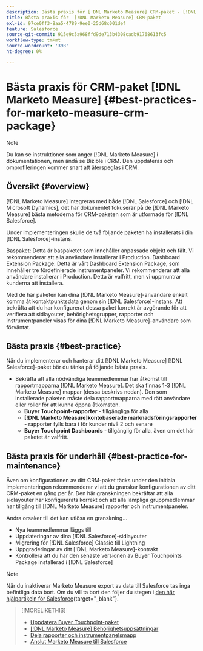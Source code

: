 ```yaml
---
description: Bästa praxis för [!DNL Marketo Measure] CRM-paket - [!DNL Marketo Measure]
title: Bästa praxis för  [!DNL Marketo Measure] CRM-paket
exl-id: 97ce0ff3-8aa5-4789-9ee0-25d68c001def
feature: Salesforce
source-git-commit: 915e9c5a968ffd9de713b4308cadb91768613fc5
workflow-type: tm+mt
source-wordcount: '398'
ht-degree: 0%

---
```


# Bästa praxis för CRM-paket [!DNL Marketo Measure] {#best-practices-for-marketo-measure-crm-package}

>[!NOTE]
>
>Du kan se instruktioner som anger [!DNL Marketo Measure] i dokumentationen, men ändå se Bizible i CRM. Den uppdateras och omprofileringen kommer snart att återspeglas i CRM.

## Översikt {#overview}

[!DNL Marketo Measure] integreras med både [!DNL Salesforce] och [!DNL Microsoft Dynamics], det här dokumentet fokuserar på de [!DNL Marketo Measure] bästa metoderna för CRM-paketen som är utformade för [!DNL Salesforce].

Under implementeringen skulle de två följande paketen ha installerats i din [!DNL Salesforce]-instans.

Baspaket: Detta är baspaketet som innehåller anpassade objekt och fält. Vi rekommenderar att alla användare installerar i Production.
Dashboard Extension Package: Detta är vårt Dashboard Extension Package, som innehåller tre fördefinierade instrumentpaneler. Vi rekommenderar att alla användare installerar i Production. Detta är valfritt, men vi uppmuntrar kunderna att installera.

Med de här paketen kan dina [!DNL Marketo Measure]-användare enkelt komma åt kontaktpunktsdata genom sin [!DNL Salesforce]-instans. Att bekräfta att du har konfigurerat dessa paket korrekt är avgörande för att verifiera att sidlayouter, behörighetsgrupper, rapporter och instrumentpaneler visas för dina [!DNL Marketo Measure]-användare som förväntat.

## Bästa praxis {#best-practice}

När du implementerar och hanterar ditt [!DNL Marketo Measure] [!DNL Salesforce]-paket bör du tänka på följande bästa praxis.

* Bekräfta att alla nödvändiga teammedlemmar har åtkomst till rapportmapparna [!DNL Marketo Measure]. Det ska finnas 1-3 [!DNL Marketo Measure] mappar (dessa beskrivs nedan). Den som installerade paketen måste dela rapportmapparna med rätt användare eller roller för att kunna öppna åtkomsten.
   * **Buyer Touchpoint-rapporter** - tillgängliga för alla
   * **[!DNL Marketo Measure]kontobaserade marknadsföringsrapporter** - rapporter fylls bara i för kunder nivå 2 och senare
   * **Buyer Touchpoint Dashboards** - tillgänglig för alla, även om det här paketet är valfritt.

## Bästa praxis för underhåll {#best-practice-for-maintenance}

Även om konfigurationen av ditt CRM-paket täcks under den initiala implementeringen rekommenderar vi att du granskar konfigurationen av ditt CRM-paket en gång per år. Den här granskningen bekräftar att alla sidlayouter har konfigurerats korrekt och att alla lämpliga gruppmedlemmar har tillgång till [!DNL Marketo Measure] rapporter och instrumentpaneler.

Andra orsaker till det kan utlösa en granskning...

* Nya teammedlemmar läggs till
* Uppdateringar av dina [!DNL Salesforce]-sidlayouter
* Migrering för [!DNL Salesforce] Classic till Lightning
* Uppgraderingar av ditt [!DNL Marketo Measure]-kontrakt
* Kontrollera att du har den senaste versionen av Buyer Touchpoints Package installerad i [!DNL Salesforce]

>[!NOTE]
>
>När du inaktiverar Marketo Measure export av data till Salesforce tas inga befintliga data bort. Om du vill ta bort den följer du stegen i [den här hjälpartikeln för Salesforce](https://help.salesforce.com/s/articleView?language=en_US&amp;id=sf.c360_a_delete_data_stream_records.htm&amp;type=5){target="_blank"}.

>[!MORELIKETHIS]
>
>* [Uppdatera Buyer Touchpoint-paket](/help/configuration-and-setup/marketo-measure-and-salesforce/marketo-measure-salesforce-package-installation-and-set-up.md)
>* [[!DNL Marketo Measure] Behörighetsuppsättningar](/help/configuration-and-setup/marketo-measure-and-salesforce/marketo-measure-permission-sets.md)
>* [Dela rapporter och instrumentpanelsmapp](https://help.salesforce.com/s/articleView?language=en_US&amp;id=analytics_share_folder.htm&amp;type=0)
>* [Anslut Marketo Measure till Salesforce](/help/configuration-and-setup/marketo-measure-and-salesforce/connect-marketo-measure-to-salesforce.md)
